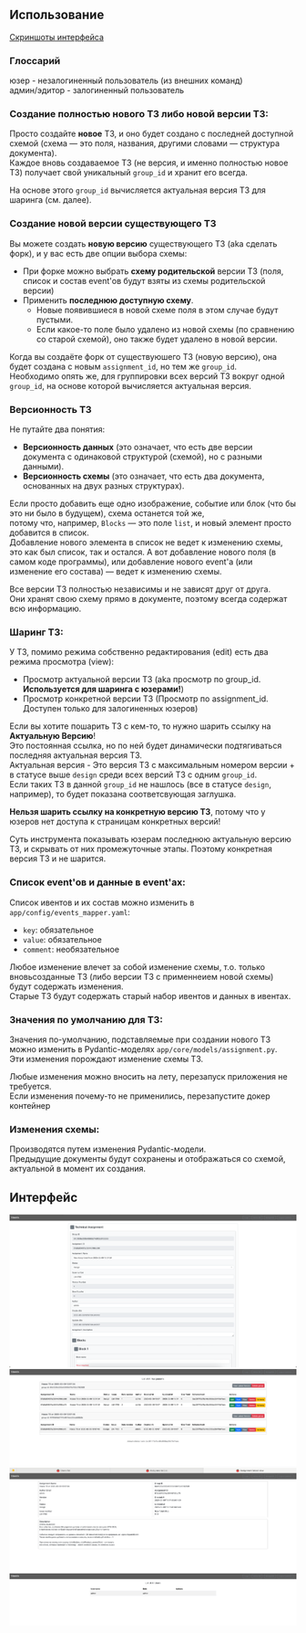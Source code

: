 ## Использование

[Скриншоты интерфейса](#интерфейс)

### Глоссарий

юзер - незалогиненный пользователь (из внешних команд)<br>
админ/эдитор - залогиненный пользователь

### Создание полностью нового ТЗ либо новой версии ТЗ:  

Просто создайте **новое** ТЗ, и оно будет создано с последней доступной схемой (схема — это поля, названия, другими словами — структура документа).  
Каждое вновь создаваемое ТЗ (не версия, и именно полностью новое ТЗ) получает свой уникальный `group_id` и хранит его всегда.<br>

На основе этого `group_id` вычисляется актуальная версия ТЗ для шаринга (см. далее).

### Создание новой версии существующего ТЗ
Вы можете создать **новую версию** существующего ТЗ (aka сделать форк), и у вас есть две опции выбора схемы:

- При форке можно выбрать **схему родительской** версии ТЗ (поля, список и состав event'ов будут взяты из схемы родительской версии)
- Применить **последнюю доступную схему**.  
  - Новые появившиеся в новой схеме поля в этом случае будут пустыми.
  - Если какое-то поле было удалено из новой схемы (по сравнению со старой схемой), оно также будет удалено в новой версии.  

Когда вы создаёте форк от существуюшего ТЗ (новую версию), она будет создана с новым `assignment_id`, но тем же `group_id`.<br>
Необходимо опять же, для группировки всех версий ТЗ вокруг одной `group_id`, на основе которой вычисляется актуальная версия.

### Версионность ТЗ

Не путайте два понятия:  
- **Версионность данных** (это означает, что есть две версии документа с одинаковой структурой (схемой), но с разными данными).  
- **Версионность схемы** (это означает, что есть два документа, основанных на двух разных структурах).  

Если просто добавить еще одно изображение, событие или блок (что бы это ни было в будущем), схема останется той же,  
потому что, например, `Blocks` — это поле `list`, и новый элемент просто добавится в список.<br>
Добавление нового элемента в список не ведет к изменению схемы, это как был список, так и остался.
А вот добавление нового поля (в самом коде программы), или добавление нового event'а (или изменение его состава) — ведет к изменению схемы.  

Все версии ТЗ полностью независимы и не зависят друг от друга.  
Они хранят свою схему прямо в документе, поэтому всегда содержат всю информацию.  

### Шаринг ТЗ:  

У ТЗ, помимо режима собственно редактирования (edit) есть два режима просмотра (view):
- Просмотр актуальной версии ТЗ (aka просмотр по group_id. **Используется для шаринга с юзерами!**)   
- Просмотр конкретной версии ТЗ (Просмотр по assignment_id. Доступен только для залогиненных юзеров)

Если вы хотите пошарить ТЗ с кем-то, то нужно шарить ссылку на **Актуальную Версию**!<br>
Это постоянная ссылка, но по ней будет динамически подтягиваться последняя актуальная версия ТЗ.<br>
Актуальная версия - Это версия ТЗ с максимальным номером версии + в статусе выше `design` среди всех версий ТЗ с одним `group_id`.<br>
Если таких ТЗ в данной `group_id` не нашлось (все в статусе `design`, например), то будет показана соответсвующая заглушка.<br>

**Нельзя шарить ссылку на конкретную версию ТЗ**, потому что у юзеров нет доступа к страницам конкретных версий!<br>

Суть инструмента показывать юзерам последнюю актуальную версию ТЗ, и скрывать от них промежуточные этапы.
Поэтому конкретная версия ТЗ и не шарится.

### Список event'ов и данные в event'ах:  

Список ивентов и их состав можно изменить в `app/config/events_mapper.yaml`:<br>
- `key`: обязательное
- `value`: обязательное
- `comment`: необязательное

Любое изменение влечет за собой изменение схемы, т.о. только вновьсозданные ТЗ (либо версии ТЗ с применнеием новой схемы) будут содержать изменения.<br>
Старые ТЗ будут содержать старый набор ивентов и данных в ивентах.

### Значения по умолчанию для ТЗ:  
Значения по-умолчанию, подставляемые при создании нового ТЗ можно изменить в Pydantic-моделях `app/core/models/assignment.py`.  
Эти изменения порождают изменение схемы ТЗ.

Любые изменения можно вносить на лету, перезапуск приложения не требуется.  
Если изменения почему-то не применились, перезапустите докер контейнер

### Изменения схемы:  

Производятся путем изменения Pydantic-модели.  
Предыдущие документы будут сохранены и отображаться со схемой, актуальной в момент их создания.  

## Интерфейс

![edit_1.png](/doc/images/edit_1.png)
![list_1.png](/doc/images/list_1.png)
![view_1.png](/doc/images/view_1.png)
![user_1.png](/doc/images/user_1.png)
